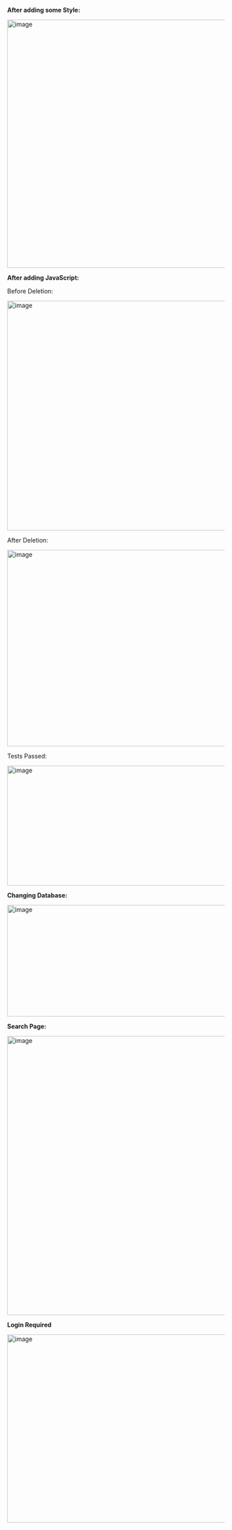 
**After adding some Style:**

<img width="898" height="574" alt="image" src="https://github.com/user-attachments/assets/3082707e-ce7d-429e-9d98-cceba74a5c3c" />

**After adding JavaScript:**

Before Deletion:

<img width="667" height="531" alt="image" src="https://github.com/user-attachments/assets/c5113bf3-5ddb-444e-baf2-6baf761c9f04" />

After Deletion:

<img width="667" height="454" alt="image" src="https://github.com/user-attachments/assets/42e10a74-c47e-4d8b-a49f-63309d3ae122" />

Tests Passed:

<img width="946" height="277" alt="image" src="https://github.com/user-attachments/assets/f68ddf78-bc76-4fd1-b944-f1841037de40" />

**Changing Database:**

<img width="942" height="258" alt="image" src="https://github.com/user-attachments/assets/5d75fec7-5a3a-4723-9ac8-9d1377264ab1" />

**Search Page:**

<img width="868" height="645" alt="image" src="https://github.com/user-attachments/assets/a04e127d-216f-4f8a-9b28-f5b7027d8b5c" />

**Login Required**

<img width="660" height="435" alt="image" src="https://github.com/user-attachments/assets/57c49451-7d26-457b-b1a9-e7a6bb8f955e" />



